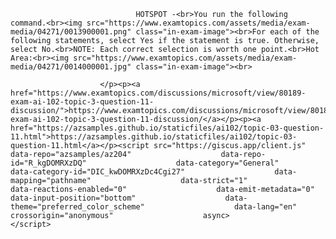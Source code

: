 <p class="card-text">
							
								HOTSPOT -<br>You run the following command.<br><img src="https://www.examtopics.com/assets/media/exam-media/04271/0013900001.png" class="in-exam-image"><br>For each of the following statements, select Yes if the statement is true. Otherwise, select No.<br>NOTE: Each correct selection is worth one point.<br>Hot Area:<br><img src="https://www.examtopics.com/assets/media/exam-media/04271/0014000001.jpg" class="in-exam-image"><br>
							
						</p><p><a href="https://www.examtopics.com/discussions/microsoft/view/80189-exam-ai-102-topic-3-question-11-discussion/">https://www.examtopics.com/discussions/microsoft/view/80189-exam-ai-102-topic-3-question-11-discussion/</a></p><p><a href="https://azsamples.github.io/staticfiles/ai102/topic-03-question-11.html">https://azsamples.github.io/staticfiles/ai102/topic-03-question-11.html</a></p><script src="https://giscus.app/client.js"                    data-repo="azsamples/az204"                    data-repo-id="R_kgDOMRXzDQ"                    data-category="General"                    data-category-id="DIC_kwDOMRXzDc4Cgi27"                    data-mapping="pathname"                    data-strict="1"                    data-reactions-enabled="0"                    data-emit-metadata="0"                    data-input-position="bottom"                    data-theme="preferred_color_scheme"                    data-lang="en"                    crossorigin="anonymous"                    async>                    </script>